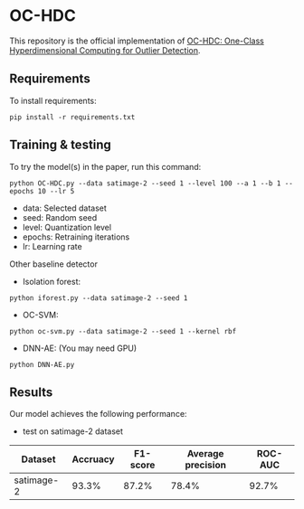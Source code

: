 # OC-HDC

This repository is the official implementation of [OC-HDC: One-Class Hyperdimensional Computing for Outlier Detection](https://openreview.net/attachment?id=jUG3DQhUHve&name=pdf). 

## Requirements

To install requirements:

```setup
pip install -r requirements.txt
```

## Training & testing

To try the model(s) in the paper, run this command:

```train & test OC-HDC
python OC-HDC.py --data satimage-2 --seed 1 --level 100 --a 1 --b 1 --epochs 10 --lr 5
```
* data: Selected dataset
* seed: Random seed
* level: Quantization level
* epochs: Retraining iterations
* lr: Learning rate

Other baseline detector

* Isolation forest:

```train & test Isolation Forest
python iforest.py --data satimage-2 --seed 1
```
* OC-SVM:
```train & test OC-SVM
python oc-svm.py --data satimage-2 --seed 1 --kernel rbf
```
* DNN-AE: (You may need GPU)
```train & test DNN-AE
python DNN-AE.py
```



## Results

Our model achieves the following performance:

* test on satimage-2 dataset

|       Dataset      |     Accruacy     |     F1-score    |     Average precision     |     ROC-AUC      |
| ------------------ | ---------------- | --------------- | ------------------------- | ---------------- |
|     satimage-2     |      93.3%       |      87.2%      |          78.4%            |      92.7%       |

